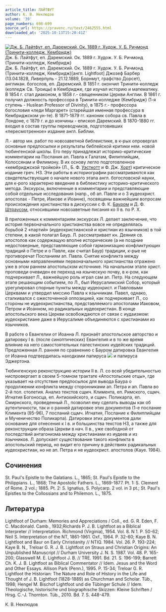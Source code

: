 ```yaml
---
article_title: ЛАЙТФУТ
author: К. В. Неклюдов
volume: '39'
page_numbers: 698-699
source_url: https://pravenc.ru/text/2462555.html
downloaded_at: '2025-10-13T15:20:41Z'
---
```


[![Дж. Б. Лайтфут, еп. Даремский. Ок. 1889 г. Худож. У. Б. Ричмонд (Тринити-колледж, Кембридж)](https://pravenc.ru/data/2019/08/18/1236503680/i200.jpg "Кликните для увеличения картинки")](https://pravenc.ru/data/2019/08/18/1236503680/i400.jpg)Дж. Б. Лайтфут, еп. Даремский. Ок. 1889 г. Худож. У. Б. Ричмонд (Тринити-колледж, Кембридж)  
Дж. Б. Лайтфут, еп. Даремский. Ок. 1889 г. Худож. У. Б. Ричмонд (Тринити-колледж, Кембридж)[англ. Lightfoot] Джозеф Барбер (13.04.1828, Ливерпуль - 21.12.1889, Борнмут, графство Дорсет), англикан. богослов, еп. Даремский. В 1851 г. окончил Тринити-колледж (колледж Св. Троицы) в Кембридже, где изучал историю и математику. В 1854 г. стал диаконом, в 1858 г.- священником Церкви Англии. В 1861 г. получил должность профессора в Тринити-колледже (Кембридж) (1-я ступень - Huslean Professor of Divinity), в 1875 г.- профессора богословия «леди Маргарет» (старейшая именная профессура в Кембриджском ун-те). В 1871-1879 гг. каноник собора св. Павла в Лондоне, с 1879 г. и до кончины - епископ Даремский. В 1870-1880 гг. входил в состав группы переводчиков, подготовивших «пересмотренное» издание англ. Библии.

Л.- автор мн. работ по новозаветной библеистике, в к-рых опровергал основные предпосылки и результаты библейской критики нем. новой тюбингенской школы. Его перу принадлежат историко-критические комментарии на Послания ап. Павла к Галатам, Филиппийцам, Колоссянам и Филимону. В их основу легло подготовленное «кембриджской тройкой» (Л., Б. Ф. [Уэсткотт](https://pravenc.ru/text/Уэсткотт.html) и Ф. Дж. [Хорт](https://pravenc.ru/text/Хорт.html)) критическое издание греч. НЗ. Эти работы в историографии рассматриваются как свидетельствующие о начале нового этапа англ. богословской науки, для к-рого характерно введение в библеистику историко-критического метода. Экскурсы, включенные в комментарии и представляющие собой отдельные исследования (напр., об ап. Павле и о 3 иудеохрист. апостолах - Петре, Иакове и Иоанне), посвящены важнейшим вопросам происхождения христианства в дискуссии с Ф. К. [Бауром](https://pravenc.ru/text/Бауром.html) и Д. Ф. [Штраусом](https://pravenc.ru/text/Штраусом.html), относившими новозаветные писания ко II в. по Р. Х.

В приложенных к комментариям экскурсах Л. делает заключение, что история первоначального христианства вовсе не определялась борьбой 2 «партий» (иудеохристианской и христиан из язычников) в той степени, в какой полагал Баур. Л. рассматривает кн. Деяния св. апостолов как содержащую вполне исторические (а не поздние недостоверные, представляющие собой гармонизацию конфликтующих традиций о Петре и о Павле, как считал Баур) традиции, к-рые не противоречат Посланиям ап. Павла. Снятие конфликта между основными направлениями первоначального христианства отражено уже в этом раннем апостольском источнике. На начальном этапе христ. проповеди очевиден ее переход на языческую почву, в к-ром, как подчеркивает Л., важнейшую роль играл сам ап. Петр. На следующем этапе решающим событием, по Л., был Иерусалимский Собор, который урегулировал спорные пункты между иудеохрист. и Павловыми Церквами и утвердил миссию Павла к язычникам. Павел, однако, сталкивался с ожесточенной оппозицией, как подчеркивает Л., со стороны не иудеохристианства, представляемого апостолами Иаковом, Петром и Иоанном, но радикальных иудеохристиан. В конце апостольского века Церкви освобождаются от связи с иудаизмом: иудеохристиане даже в Иерусалиме объединяются с христианами из язычников.

В работе о Евангелии от Иоанна Л. признаёт апостольское авторство и датировку I в. (после синоптических) Евангелия и в то же время влияние на него самостоятельных палестинских иудейских традиций. Предложенная Л. ранняя по сравнению с Бауром датировка Евангелия от Иоанна подтвердилась находками папируса ![](https://pravenc.ru/data/2020/03/22/1236314747/4Lait.JPG) и папируса Эджертона.

Тюбингенскую реконструкцию истории II в. Л. со всей убедительностью ниспровергает в своем 5-томном трактате «Апостольские отцы», где указывает на отсутствие предпосылок для вывода Баура о продолжении конфликта между сторонниками ап. Петра и ап. Павла во 2-й пол. столетия. Анализ текстов сщмч. Климента, еп. Римского, сщмч. Игнатия Богоносца, еп. Антиохийского, и сщмч. Поликарпа, еп. Смирнского, проведенный Л., позволил ему сделать выводы как об аутентичности, так и о ранней датировке этих документов (1-е послание Климента (95-96), 7 посланий сщмч. Игнатия, Послание к Филиппийцам и Мученичество Поликарпа). Датировки этих документов дали основание для отнесения к I в. и большинства текстов НЗ, а также для реконструкции образа Церкви в нач. II в., уже свободной от последствий антагонизма между христианами из иудеев и из язычников. Л. допускает существование такого конфликта в апостольский период, но видит его причину в действиях радикальных иудеохристиан, но не ап. Петра и не иудеохрист. апостолов (Kaye. 1984).

## Сочинения

St. Paul's Epistle to the Galatians. L., 1865; St. Paul's Epistle to the Philippians. L., 1868; The Apostolic Fathers. L., 1869-1877. Pt. 1: S. Clement of Rome. 2 vol.; 1885. Pt. 2: S. Ignatius, S. Polycarp. 2 vol. in 3 pt.; St. Paul's Epistles to the Collossians and to Philemon. L., 1875.

## Литература

Lightfoot of Durham: Memories and Appreciations / Coll., ed. G. R. Eden, F. C. Macdonald. Camb., 1932;Richards P. J. B. Lightfoot as a Biblical Interpreter // Interpretation. Richmond (Virginia), 1954. Vol. 8. N 1. P. 50-62; Neil S. Interpretation of the NT, 1861-1961. Oxf., 1964. P. 32-60; Kaye B. N. Lightfoot and Baur on Early Christianity // NTIQ. 1984. Vol. 26. P. 193-224; Kaye B. N., Treloar G. R. J. B. Lightfoot on Straus and Christian Origins: An Unpublished Manuscript // Durham University J. N. S. 1987. Vol. 48. P. 165-200; Glasswell M. E. Lightfoot J. B. // TRE. 1991. Bd. 21. S. 196-199; Barrett Ch. K. J. B. Lightfoot as Biblical Commentator // Idem. Jesus and the Word and Other Essays. Allison Park (Penn.), 1995. P. 15-34; Treloar G. R. Lightfoot the Historian: The Nature and Role of History in the Life and Thought of J. B. Lightfoot (1828-1889) as Churchman and Scholar. Tüb., 1998; Hengel M. Bischof Lightfoot und die Tübinger Schule // Idem. Theologische, historische und biographische Skizzen: Kleine Schriften / Hrsg. C.-J. Thornton. Tüb., 2010. Bd. 7. S. 448-479.

К. В. Неклюдов
